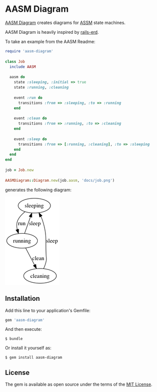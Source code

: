# AASM Diagram

[AASM Diagram](https://github.com/katee/aasm-diagram) creates diagrams for [ASSM](https://github.com/aasm/aasm) state machines.

AASM Diagram is heavily inspired by [rails-erd](https://github.com/voormedia/rails-erd).

To take an example from the AASM Readme:

```ruby
require 'aasm-diagram'

class Job
  include AASM

  aasm do
    state :sleeping, :initial => true
    state :running, :cleaning

    event :run do
      transitions :from => :sleeping, :to => :running
    end

    event :clean do
      transitions :from => :running, :to => :cleaning
    end

    event :sleep do
      transitions :from => [:running, :cleaning], :to => :sleeping
    end
  end
end

job = Job.new

AASMDiagram::Diagram.new(job.aasm, 'docs/job.png')
```

generates the following diagram:

![Diagram of Job state machine](docs/job.png)

## Installation

Add this line to your application's Gemfile:

```ruby
gem 'aasm-diagram'
```

And then execute:

    $ bundle

Or install it yourself as:

    $ gem install aasm-diagram

## License

The gem is available as open source under the terms of the [MIT License](http://opensource.org/licenses/MIT).
